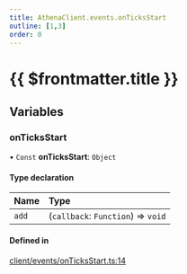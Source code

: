 ```yaml
---
title: AthenaClient.events.onTicksStart
outline: [1,3]
order: 0
---
```


# {{ $frontmatter.title }}


## Variables

### onTicksStart

• `Const` **onTicksStart**: `Object`

#### Type declaration

| Name | Type |
| :------ | :------ |
| `add` | (`callback`: `Function`) => `void` |

#### Defined in

[client/events/onTicksStart.ts:14](https://github.com/Stuyk/altv-athena/blob/627294b/src/core/client/events/onTicksStart.ts#L14)
